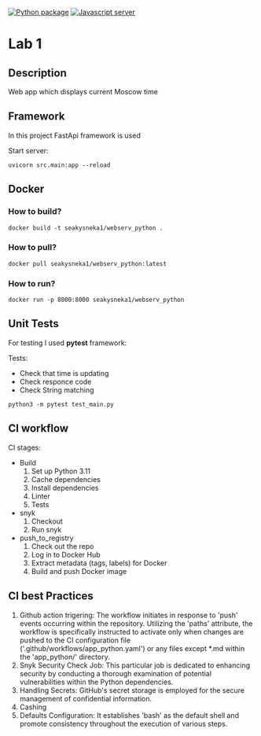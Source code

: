 [![Python package](https://github.com/Chiplinka/core-course-labs/actions/workflows/app_python.yaml/badge.svg?branch=lab3)](https://github.com/Chiplinka/core-course-labs/actions/workflows/app_python.yaml)
[![Javascript server](https://github.com/Chiplinka/core-course-labs/actions/workflows/app_javascript.yaml/badge.svg?branch=lab3)](https://github.com/Chiplinka/core-course-labs/actions/workflows/app_javascript.yaml)
# Lab 1
## Description 
Web app which displays current Moscow time

## Framework 
In this project FastApi framework is used

Start server:
```
uvicorn src.main:app --reload
```

## Docker
### How to build?
```
docker build -t seakysneka1/webserv_python .
```
### How to pull?
```
docker pull seakysneka1/webserv_python:latest
```
### How to run?
```
docker run -p 8000:8000 seakysneka1/webserv_python
```

## Unit Tests
For testing I used **pytest** framework:

Tests:
- Check that time is updating
- Check responce code
- Check String matching
```
python3 -m pytest test_main.py
```

## CI workflow
CI stages:
- Build
    1. Set up Python 3.11
    2. Cache dependencies
    3. Install dependencies
    4. Linter
    5. Tests
- snyk 
    1. Checkout
    2. Run snyk
- push_to_registry
    1. Check out the repo
    2. Log in to Docker Hub
    3. Extract metadata (tags, labels) for Docker
    4. Build and push Docker image

## CI best Practices
1. Github action trigering: The workflow initiates in response to 'push' events occurring within the repository. Utilizing the 'paths' attribute, the workflow is specifically instructed to activate only when changes are pushed to the CI configuration file ('.github/workflows/app_python.yaml') or any files except *.md within the 'app_python/'  directory.
2. Snyk Security Check Job: This particular job is dedicated to enhancing security by conducting a thorough examination of potential vulnerabilities within the Python dependencies.
3. Handling Secrets: GitHub's secret storage is employed for the secure management of confidential information.
4. Cashing
5. Defaults Configuration: It establishes 'bash' as the default shell and promote consistency throughout the execution of various steps.






